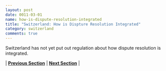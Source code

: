 ```yaml
---
layout: post
date: 0011-03-01
name: how-is-dispute-resolution-integrated
title: "Switzerland: How is Dispture Resolution Integrated"
category: switzerland
comments: true
---
```


Switzerland has not yet put out regulation about how dispute resolution is integrated. 


| **[Previous Section](https://neo-project.github.io/global-blockchain-compliance-hub//switzerland/switzerland-smart-contracts.html)** | **[Next Section]( https://neo-project.github.io/global-blockchain-compliance-hub//switzerland/switzerland-nullify-smart-contracts.html)** |
